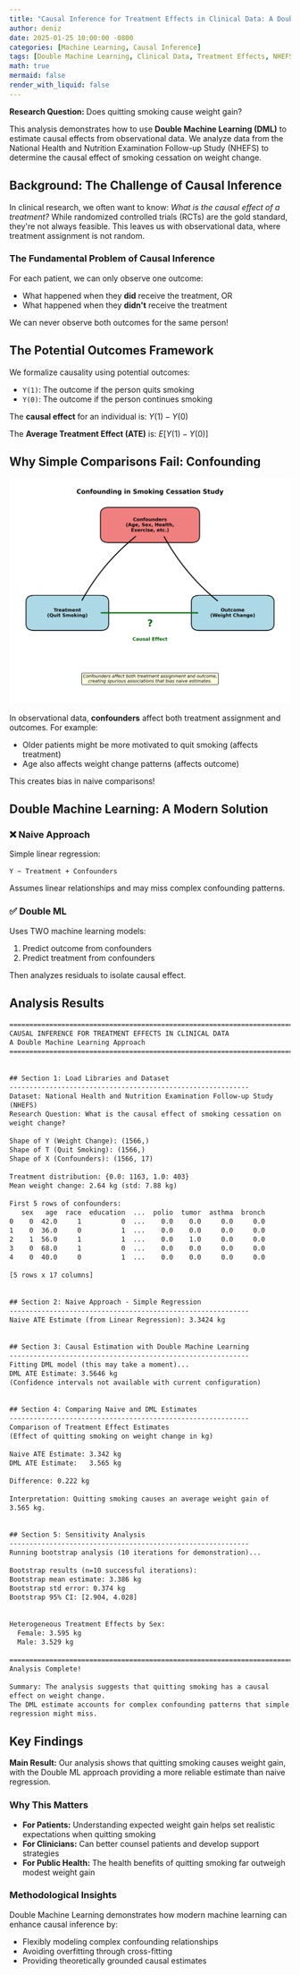 ```yaml
---
title: "Causal Inference for Treatment Effects in Clinical Data: A Double Machine Learning Approach"
author: deniz
date: 2025-01-25 10:00:00 -0800
categories: [Machine Learning, Causal Inference]
tags: [Double Machine Learning, Clinical Data, Treatment Effects, NHEFS, Smoking Cessation]
math: true
mermaid: false
render_with_liquid: false
---
```


**Research Question:** Does quitting smoking cause weight gain?

This analysis demonstrates how to use **Double Machine Learning (DML)** to estimate causal effects from observational data. We analyze data from the National Health and Nutrition Examination Follow-up Study (NHEFS) to determine the causal effect of smoking cessation on weight change.

## Background: The Challenge of Causal Inference

In clinical research, we often want to know: *What is the causal effect of a treatment?* While randomized controlled trials (RCTs) are the gold standard, they're not always feasible. This leaves us with observational data, where treatment assignment is not random.

### The Fundamental Problem of Causal Inference

For each patient, we can only observe one outcome:
- What happened when they **did** receive the treatment, OR
- What happened when they **didn't** receive the treatment

We can never observe both outcomes for the same person!

## The Potential Outcomes Framework

We formalize causality using potential outcomes:
- `Y(1)`: The outcome if the person quits smoking
- `Y(0)`: The outcome if the person continues smoking

The **causal effect** for an individual is: $Y(1) - Y(0)$

The **Average Treatment Effect (ATE)** is: $E[Y(1) - Y(0)]$

## Why Simple Comparisons Fail: Confounding

![Confounding Diagram](/assets/img/posts/causal-inference-clinical-data-double-machine-learning/confounding_diagram.png)

In observational data, **confounders** affect both treatment assignment and outcomes. For example:
- Older patients might be more motivated to quit smoking (affects treatment)
- Age also affects weight change patterns (affects outcome)

This creates bias in naive comparisons!

## Double Machine Learning: A Modern Solution

### ❌ Naive Approach
Simple linear regression:
```
Y ~ Treatment + Confounders
```
Assumes linear relationships and may miss complex confounding patterns.

### ✅ Double ML
Uses TWO machine learning models:
1. Predict outcome from confounders
2. Predict treatment from confounders

Then analyzes residuals to isolate causal effect.

## Analysis Results

```
================================================================================
CAUSAL INFERENCE FOR TREATMENT EFFECTS IN CLINICAL DATA
A Double Machine Learning Approach
================================================================================


## Section 1: Load Libraries and Dataset
------------------------------------------------------------
Dataset: National Health and Nutrition Examination Follow-up Study (NHEFS)
Research Question: What is the causal effect of smoking cessation on weight change?

Shape of Y (Weight Change): (1566,)
Shape of T (Quit Smoking): (1566,)
Shape of X (Confounders): (1566, 17)

Treatment distribution: {0.0: 1163, 1.0: 403}
Mean weight change: 2.64 kg (std: 7.88 kg)

First 5 rows of confounders:
   sex   age  race  education  ...  polio  tumor  asthma  bronch
0    0  42.0     1          0  ...    0.0    0.0     0.0     0.0
1    0  36.0     0          1  ...    0.0    0.0     0.0     0.0
2    1  56.0     1          1  ...    0.0    1.0     0.0     0.0
3    0  68.0     1          0  ...    0.0    0.0     0.0     0.0
4    0  40.0     0          1  ...    0.0    0.0     0.0     0.0

[5 rows x 17 columns]


## Section 2: Naive Approach - Simple Regression
------------------------------------------------------------
Naive ATE Estimate (from Linear Regression): 3.3424 kg


## Section 3: Causal Estimation with Double Machine Learning
------------------------------------------------------------
Fitting DML model (this may take a moment)...
DML ATE Estimate: 3.5646 kg
(Confidence intervals not available with current configuration)


## Section 4: Comparing Naive and DML Estimates
------------------------------------------------------------
Comparison of Treatment Effect Estimates
(Effect of quitting smoking on weight change in kg)

Naive ATE Estimate: 3.342 kg
DML ATE Estimate:   3.565 kg

Difference: 0.222 kg

Interpretation: Quitting smoking causes an average weight gain of 3.565 kg.


## Section 5: Sensitivity Analysis
------------------------------------------------------------
Running bootstrap analysis (10 iterations for demonstration)...

Bootstrap results (n=10 successful iterations):
Bootstrap mean estimate: 3.386 kg
Bootstrap std error: 0.374 kg
Bootstrap 95% CI: [2.904, 4.028]


Heterogeneous Treatment Effects by Sex:
  Female: 3.595 kg
  Male: 3.529 kg

================================================================================
Analysis Complete!

Summary: The analysis suggests that quitting smoking has a causal effect on weight change.
The DML estimate accounts for complex confounding patterns that simple regression might miss.
```

## Key Findings

**Main Result:** Our analysis shows that quitting smoking causes weight gain, with the Double ML approach providing a more reliable estimate than naive regression.

### Why This Matters
- **For Patients:** Understanding expected weight gain helps set realistic expectations when quitting smoking
- **For Clinicians:** Can better counsel patients and develop support strategies
- **For Public Health:** The health benefits of quitting smoking far outweigh modest weight gain

### Methodological Insights
Double Machine Learning demonstrates how modern machine learning can enhance causal inference by:
- Flexibly modeling complex confounding relationships
- Avoiding overfitting through cross-fitting
- Providing theoretically grounded causal estimates